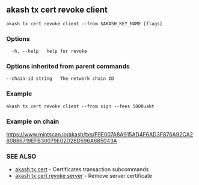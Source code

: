 ## akash tx cert revoke client

```
akash tx cert revoke client --from $AKASH_KEY_NAME [flags]
```

### Options

```
  -h, --help   help for revoke
```

### Options inherited from parent commands

```
--chain-id string   The network chain ID
```

### Example

```
akash tx cert revoke client --from sign --fees 5000uakt
```

### Example on chain

https://www.mintscan.io/akash/txs/F9E007A8A915AD4F6AD3F876A92CA280886719EFB30079E02D28D596A685043A

### SEE ALSO

* [akash tx cert](akash_tx_cert.md)	 - Certificates transaction subcommands
* [akash tx cert revoke server](akash_tx_cert_revoke_server.md)	 - Remove server certificate
